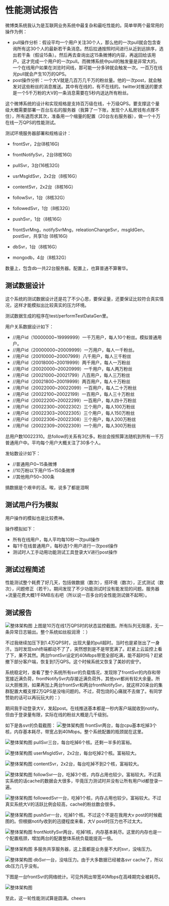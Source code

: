 
# 性能测试报告

微博类系统我认为是互联网业务系统中最复杂和最吃性能的。简单举两个最常用的操作为例：

-   pull操作分析：假设平均一个用户关注30个人，那么他的一次pull就会包含查询所有这30个人的最新若干条消息。然后拉通按照时间进行从近到远排序，选出若干条（假设15条）。然后再去查询出这15条微博的内容，再返回给该用户。这才完成一个用户的一次pull。而微博系统中pull的触发量是非常大的。一个在线用户如果在浏览时间线，那可能一分多钟就会触发一次。一百万在线光pull就会产生10万的QPS。
-   post操作分析：一个大V就是几百万几千万的粉丝量。他的一次post，就会触发对这些粉丝的消息推送。其中有在线的，有不在线的。twitter对推送的要求是一个5千万粉的大V的一条消息需要在5秒内送达所有粉丝。

这个微博系统的设计和实现规格是支持百万级在线，十万级QPS。要支撑这个量级大概需要部署一百台左右的服务器（我算了一下账，发现个人私房钱有点撑不住），所有退而求其次，准备用一个缩量的配置（20台左右服务器），做一个十万在线一万QPS的性能测试。

  

测试环境服务器部署和规格设计：

-   frontSvr，2台(8核16G)
-   frontNotifySvr，2台(8核16G)

-   pullSvr，3台(16核32G)
-   usrMsgIdSvr，2x2台（8核16G）
-   contentSvr，2x2台（8核16G）
-   followSvr，1台（8核32G）
-   followedSvr，1台（8核32G）
-   pushSvr，1台（8核16G）
-   frontSvrMng，notifySvrMng，releationChangeSvr，msgIdGen，postSvr，共享1台 (8核16G)
-   dbSvr，1台（8核16G）
-   mongodb，4台（8核32G）

数量上，包含db一共22台服务器。配置上，也算普通不算奢华。


## 测试数据设计

这个系统的测试数据设计还是花了不少心思，要保证量，还要保证比较符合真实情况，这样才能模拟出比较真实的压力环境。

测试数据生成的程序在test/performTestDataGen里。

用户关系数据设计如下：

-   //用户id（10000000~19999999）一千万用户，每人10个粉丝。模拟普通用户。
-   //用户id（20000000~20009999）一万用户，每人一千粉丝。
-   //用户id（20010000~20007999）八千用户，每人三千粉丝
-   //用户id（20018000~20019999）两千用户，每人一万粉丝
-   //用户id（20020000~20020999）一千用户，每人两万粉丝
-   //用户id（20021000~20021799）八百用户，每人三万粉丝
-   //用户id（20021800~20019999）两百用户，每人十万粉丝
-   //用户id（20022000~20022099）一百用户，每人二十万粉丝
-   //用户id（20022100~20022199）一百用户，每人三十万粉丝
-   //用户id（20022200~20022299）一百用户，每人四十万粉丝
-   //用户id（20022300~20022302）三个用户，每人100万粉丝
-   //用户id（20022303~20022305）三个用户，每人150万粉丝
-   //用户id（20022306~20022308）三个用户，每人200万粉丝
-   //用户id（20022309~20022309）一个用户，每人300万粉丝

  

总用户数10022310。总follow的关系有3亿多。粉丝会按照算法随机到所有一千万普通用户中。平均每个用户大概关注了30多个人。

  

发帖数设计如下：

-   //普通用户0~15条微博
-   //10万粉以下用户15~150条微博
-   //其他用户50~300条

  

搞数据是个艰辛的活。唉，说多了都是泪啊

## 测试用户行为模拟
用户操作的模拟也是比较费神。

操作模拟如下：

-   所有在线用户，每人平均每10秒一次pull操作
-   每1千在线普通用户，每秒选1个用户进行一次post操作
-   测试时人工手动用功能测试工具登录大V进行post操作

## 测试过程简述
性能测试整个耗费了好几天，包括做数据（数次），搭环境（数次），正式测试（数次），问题修正（若干）。期间发现了不少功能测试时没有能发现的问题。服务器+流量花费大概1千RMB左右吧（所以说一百多台的全性能测试做不起啊）。

## 测试报告



![整体架构图](https://wxgate01.5maogame.com/weibo/monitor.png)
上图是10万在线1万QPS时的状态监控截图。所有队列无阻塞，无一条异常日志输出。整个系统如丝般润滑 ：）

不过我继续加压下到1.4万QPS时，出现大量的pull超时。当时也是紧张出了一身汗。当时发现ssh终端都动不了了，突然想到是不是带宽满了。赶紧上云监控上看了下，果不其然。两台frontSvr设定的40Mbps带宽全部吃满，能不超时吗？赶紧撤下部分客户端，恢复到1万QPS。这个时候系统又恢复了美妙的安宁。

系统稳定时，查看了整个系统所有svr的负载情况，发现除了frontSvr的内存和带宽接近满负荷，frontNotifySvr内存接近满负荷外，其他svr都尚有较大余量。所以大胆推测，如果再加上两台frontSvr和两台frontNotifySvr，就这样20来台的集群配置大概支撑2万QPS是没啥问题的。不过，荷包烧的心痛就不去做了。有同学赞助的话可以再玩玩大的：）

期间我手动登录大V，发起post。在线推送基本都是一秒内客户端就收到notify。但由于登录量有限，实际在线的粉丝大概是几千级别。

  

如下是各svr的负载截图：
![整体架构图](https://wxgate01.5maogame.com/weibo/top1.png)
frontSvr两台，每台cpu基本吃掉3个核，内存基本耗尽，带宽占到40Mbps。整个系统配置的瓶颈就在这里。

![整体架构图](https://wxgate01.5maogame.com/weibo/top2.png)
pullSvr三台，每台吃掉6个核。还剩一半多的富裕。

![整体架构图](https://wxgate01.5maogame.com/weibo/top3.png)
userMsgIdSvr，2x2台，每台吃掉2个核。富裕较大。

![整体架构图](https://wxgate01.5maogame.com/weibo/top4.png)
contentSvr，2x2台，每台吃掉不到2个核，富裕较大。

![整体架构图](https://wxgate01.5maogame.com/weibo/top5.png)
followSvr一台，吃掉3个核，内存占用也较少。富裕较大。不过真实系统的话cache的数据会大很多，毕竟压力测试时并没有让所有用户id都登录一遍。

![整体架构图](https://wxgate01.5maogame.com/weibo/top6.png)
followedSvr一台，吃掉1个核，内存占用也较少。富裕较大。不过真实系统大V的活跃比例会较高，cache的粉丝数会很多。

![整体架构图](https://wxgate01.5maogame.com/weibo/top7.png)
pushSvr一台，吃掉1个核。不过这个不是在我用大v post的时候截图的。但根据notify收到的迅捷程度来看，大V post时压力也不过太大。

![整体架构图](https://wxgate01.5maogame.com/weibo/top8.png)
frontNotifySvr两台，吃掉1核，内存基本耗尽。这里的内存也是一个配置瓶颈，增加两台的配置整体系统负载能提高一倍。

![整体架构图](https://wxgate01.5maogame.com/weibo/top9.png)
多服务共享服务器，这上面都是业务量不大的svr，没啥压力。

![整体架构图](https://wxgate01.5maogame.com/weibo/top10.png)
dbSvr一台，没啥压力。由于大多数据已经被各svr cache了，所以db压力几乎没有。

  

下图是一台frontSvr的网络统计。可见外网出带宽40Mbps在高峰期完全被耗尽。

![整体架构图](https://wxgate01.5maogame.com/weibo/net.png)


至此，这一轮性能测试算是圆满。cheers
